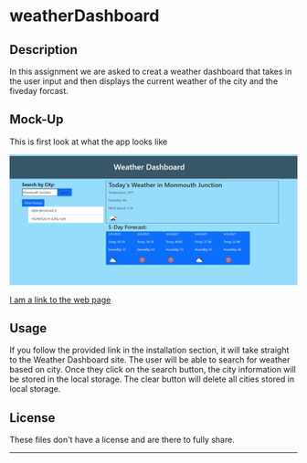 # weatherDashboard

## Description


In this assignment we are asked to creat a weather dashboard that takes in the user input and then displays the current weather of the city and the fiveday forcast.


## Mock-Up

This is first look at what the app looks like

![Weather Dashboard](./assets/weatherDashboard.JPG)

[I am a link to the web page](https://cheetboy159.github.io/weatherDashboard/)

## Usage 



If you follow the provided link in the installation section, it will take straight to the Weather Dashboard site. The user will be able to search for weather based on city. Once they click on the search button, the city information will be stored in the local storage. The clear button will delete all cities stored in local storage. 



## License

These files don't have a license and are there to fully share.

---